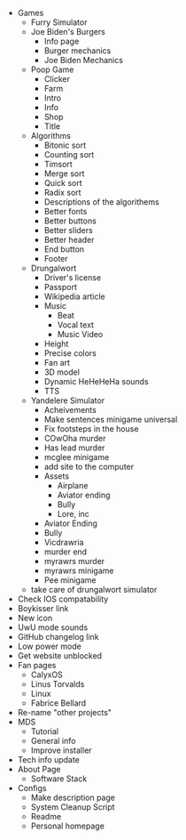 - Games
    - Furry Simulator
    - Joe Biden's Burgers
        - Info page
        - Burger mechanics
        - Joe Biden Mechanics
    - Poop Game
        - Clicker
        - Farm
        - Intro
        - Info
        - Shop
        - Title
    - Algorithms
        - Bitonic sort
        - Counting sort
        - Timsort
        - Merge sort
        - Quick sort
        - Radix sort
        - Descriptions of the algorithems
        - Better fonts
        - Better buttons
        - Better sliders
        - Better header
        - End button
        - Footer
    - Drungalwort
        - Driver's license
        - Passport
        - Wikipedia article
        - Music
            - Beat
            - Vocal text
            - Music Video
        - Height
        - Precise colors
        - Fan art
        - 3D model
        - Dynamic HeHeHeHa sounds
        - TTS
    - Yandelere Simulator
        - Acheivements
        - Make sentences minigame universal
        - Fix footsteps in the house
        - COwOha murder
        - Has lead murder
        - mcglee minigame
        - add site to the computer
        - Assets
            - Airplane
            - Aviator ending
            - Bully
            - Lore, inc
        - Aviator Ending
        - Bully
        - Vicdrawria
        - murder end
        - myrawrs murder
        - myrawrs minigame
        - Pee minigame
    - take care of drungalwort simulator
- Check IOS compatability
- Boykisser link
- New icon
- UwU mode sounds
- GitHub changelog link
- Low power mode
- Get website unblocked
- Fan pages
    - CalyxOS
    - Linus Torvalds
    - Linux
    - Fabrice Bellard
- Re-name "other projects"
- MDS
    - Tutorial
    - General info
    - Improve installer
- Tech info update
- About Page
    - Software Stack
- Configs
    - Make description page
    - System Cleanup Script
    - Readme
    - Personal homepage
 
